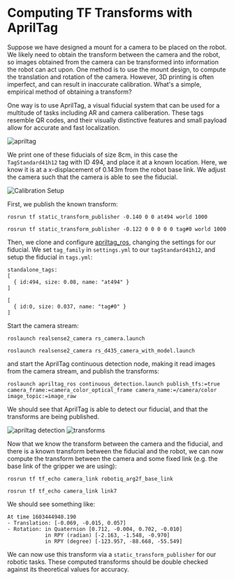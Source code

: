 # Computing TF Transforms with AprilTag

Suppose we have designed a mount for a camera to be placed on the robot. We
likely need to obtain the transform between the camera and the robot, so images
obtained from the camera can be transformed into information the robot can act
upon. One method is to use the mount design, to compute the translation and
rotation of the camera. However, 3D printing is often imperfect, and can result
in inaccurate calibration. What's a simple, empirical method of obtaining a
transform?

One way is to use AprilTag, a visual fiducial system that can be used for a
multitude of tasks including AR and camera caliberation. These tags resemble QR
codes, and their visually distinctive features and small payload allow for
accurate and fast localization.

![apriltag](images/apriltag.png)

We print one of these fiducials of size 8cm, in this case the `TagStandard41h12` tag with ID
494, and place it at a known location. Here, we know it is at a x-displacement
of 0.143m from the robot base link. We adjust the camera such that the camera is
able to see the fiducial.

![Calibration Setup](images/calibration_setup.png)

First, we publish the known transform:

```
rosrun tf static_transform_publisher -0.140 0 0 at494 world 1000

rosrun tf static_transform_publisher -0.122 0 0 0 0 0 tag#0 world 1000
```

Then, we clone and configure [apriltag_ros](https://github.com/AprilRobotics/apriltag_ros/), changing the settings for our fiducial. We set `tag_family` in `settings.yml` to our `tagStandard41h12`, and setup the fiducial in `tags.yml`:

```
standalone_tags:
[
  { id:494, size: 0.08, name: "at494" }
]

[
  { id:0, size: 0.037, name: "tag#0" }
]

```

Start the camera stream:

```
roslaunch realsense2_camera rs_camera.launch

roslaunch realsense2_camera rs_d435_camera_with_model.launch
```

and start the AprilTag continuous detection node, making it read images from the camera stream, and publish the transforms:

```
roslaunch apriltag_ros continuous_detection.launch publish_tfs:=true camera_frame:=camera_color_optical_frame camera_name:=/camera/color image_topic:=image_raw
```

We should see that AprilTag is able to detect our fiducial, and that the transforms are being published.

![apriltag detection](images/apriltag_detection.png)
![transforms](images/tfs.png)

Now that we know the transform between the camera and the fiducial, and there is a known transform between the fiducial and the robot, we can now compute the transform between the camera and some fixed link (e.g. the base link of the gripper we are using):

```
rosrun tf tf_echo camera_link robotiq_arg2f_base_link

rosrun tf tf_echo camera_link link7

```

We should see something like:

```
At time 1603444940.190
- Translation: [-0.069, -0.015, 0.057]
- Rotation: in Quaternion [0.712, -0.004, 0.702, -0.010]
            in RPY (radian) [-2.163, -1.548, -0.970]
            in RPY (degree) [-123.957, -88.668, -55.549]
```

We can now use this transform via a `static_transform_publisher` for our robotic tasks. These computed transforms should be double checked against its theoretical values for accuracy. 
